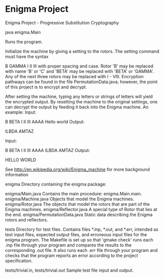 Enigma Project
=====

Enigma Project - Progressive Substitution Cryptography

 java enigma.Main
 
Runs the program.

Initialize the machine by giving a setting to the rotors. The setting command must have the syntax

B GAMMA I II III
with proper spacing and case. Rotor 'B' may be replaced with name 'B' or 'C' and 'BETA' may be replaced with 'BETA' or 'GAMMA'. Any of the next three rotors may be replaced with I - VIII. Encryption pathways can be found in the file PermutationData.java; however, the point of this project is to encrypt and decrypt.

After setting the machine, typing any letters or strings of letters will yield the encrypted output. By resetting the machine to the original settings, one can decrypt the output by feeding it back into the Enigma machine. An example: Input:

B BETA I II III AAAA Hello world
Output:

ILBDA AMTAZ

Input:

B BETA I II III AAAA ILBDA AMTAZ
Output:

HELLO WORLD

See http://en.wikipedia.org/wiki/Enigma_machine for more background information

enigma Directory containing the enigma package:

enigma/Main.java Contains the main procedure: enigma.Main.main. enigma/Machine.java Objects that model the Enigma machines. enigma/Rotor.java The objects that model the rotors that are part of the Enigma machines. enigma/Reflector.java A special type of Rotor that lies at the end. enigma/PermutationData.java Static data describing the Enigma rotors and reflectors.

tests Directory for test files. Contains files *.inp, *.out, and *.err, intended as test input files, expected output files, and erroneous input files for the enigma program. The Makefile is set up so that 'gmake check' runs each .inp file through your program and compares the results to the corresponding .out file. It also runs each .err file through your program and checks that the program reports an error according to the project specification.

tests/trivial.in, tests/trivial.out Sample test file input and output.

